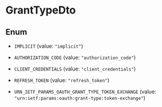 
# GrantTypeDto

## Enum


* `IMPLICIT` (value: `"implicit"`)

* `AUTHORIZATION_CODE` (value: `"authorization_code"`)

* `CLIENT_CREDENTIALS` (value: `"client_credentials"`)

* `REFRESH_TOKEN` (value: `"refresh_token"`)

* `URN_IETF_PARAMS_OAUTH_GRANT_TYPE_TOKEN_EXCHANGE` (value: `"urn:ietf:params:oauth:grant-type:token-exchange"`)




